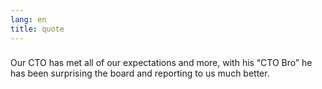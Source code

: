 ```yaml
---
lang: en
title: quote
---
```

### 

Our CTO has met all of our expectations and more, with his “CTO Bro” he has been surprising the board and reporting to us much better.

